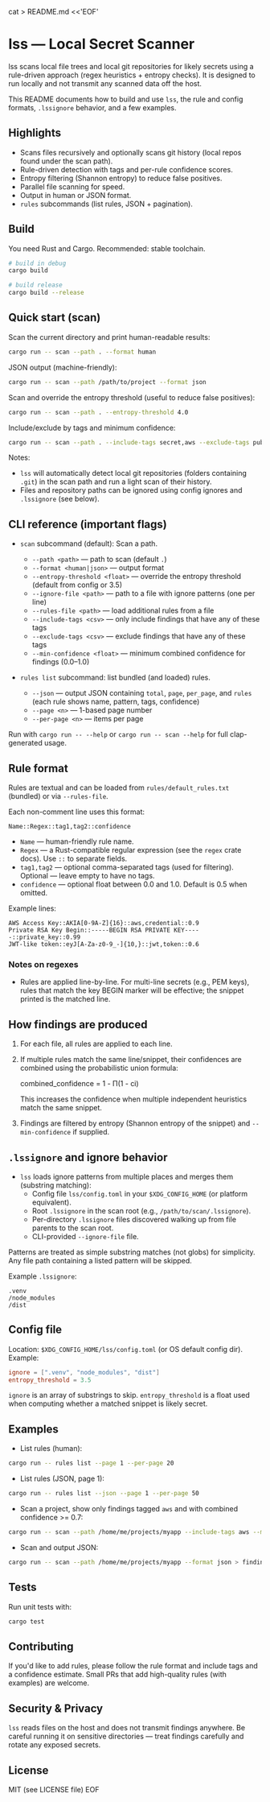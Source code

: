 cat > README.md <<'EOF'
# lss — Local Secret Scanner

lss scans local file trees and local git repositories for likely secrets using a rule-driven approach (regex heuristics + entropy checks). It is designed to run locally and not transmit any scanned data off the host.

This README documents how to build and use `lss`, the rule and config formats, `.lssignore` behavior, and a few examples.

## Highlights
- Scans files recursively and optionally scans git history (local repos found under the scan path).
- Rule-driven detection with tags and per-rule confidence scores.
- Entropy filtering (Shannon entropy) to reduce false positives.
- Parallel file scanning for speed.
- Output in human or JSON format.
- `rules` subcommands (list rules, JSON + pagination).

## Build

You need Rust and Cargo. Recommended: stable toolchain.

```bash
# build in debug
cargo build

# build release
cargo build --release
```

## Quick start (scan)

Scan the current directory and print human-readable results:

```bash
cargo run -- scan --path . --format human
```

JSON output (machine-friendly):

```bash
cargo run -- scan --path /path/to/project --format json
```

Scan and override the entropy threshold (useful to reduce false positives):

```bash
cargo run -- scan --path . --entropy-threshold 4.0
```

Include/exclude by tags and minimum confidence:

```bash
cargo run -- scan --path . --include-tags secret,aws --exclude-tags public --min-confidence 0.6
```

Notes:
- `lss` will automatically detect local git repositories (folders containing `.git`) in the scan path and run a light scan of their history.
- Files and repository paths can be ignored using config ignores and `.lssignore` (see below).

## CLI reference (important flags)

- `scan` subcommand (default): Scan a path.
  - `--path <path>` — path to scan (default `.`)
  - `--format <human|json>` — output format
  - `--entropy-threshold <float>` — override the entropy threshold (default from config or 3.5)
  - `--ignore-file <path>` — path to a file with ignore patterns (one per line)
  - `--rules-file <path>` — load additional rules from a file
  - `--include-tags <csv>` — only include findings that have any of these tags
  - `--exclude-tags <csv>` — exclude findings that have any of these tags
  - `--min-confidence <float>` — minimum combined confidence for findings (0.0–1.0)

- `rules list` subcommand: list bundled (and loaded) rules.
  - `--json` — output JSON containing `total`, `page`, `per_page`, and `rules` (each rule shows name, pattern, tags, confidence)
  - `--page <n>` — 1-based page number
  - `--per-page <n>` — items per page

Run with `cargo run -- --help` or `cargo run -- scan --help` for full clap-generated usage.

## Rule format

Rules are textual and can be loaded from `rules/default_rules.txt` (bundled) or via `--rules-file`.

Each non-comment line uses this format:

```
Name::Regex::tag1,tag2::confidence
```

- `Name` — human-friendly rule name.
- `Regex` — a Rust-compatible regular expression (see the `regex` crate docs). Use `::` to separate fields.
- `tag1,tag2` — optional comma-separated tags (used for filtering). Optional — leave empty to have no tags.
- `confidence` — optional float between 0.0 and 1.0. Default is 0.5 when omitted.

Example lines:

```
AWS Access Key::AKIA[0-9A-Z]{16}::aws,credential::0.9
Private RSA Key Begin::-----BEGIN RSA PRIVATE KEY-----::private_key::0.99
JWT-like token::eyJ[A-Za-z0-9_-]{10,}::jwt,token::0.6
```

### Notes on regexes
- Rules are applied line-by-line. For multi-line secrets (e.g., PEM keys), rules that match the key BEGIN marker will be effective; the snippet printed is the matched line.

## How findings are produced

1. For each file, all rules are applied to each line.
2. If multiple rules match the same line/snippet, their confidences are combined using the probabilistic union formula:

   combined_confidence = 1 - Π(1 - ci)

   This increases the confidence when multiple independent heuristics match the same snippet.
3. Findings are filtered by entropy (Shannon entropy of the snippet) and `--min-confidence` if supplied.

## `.lssignore` and ignore behavior

- `lss` loads ignore patterns from multiple places and merges them (substring matching):
  - Config file `lss/config.toml` in your `$XDG_CONFIG_HOME` (or platform equivalent).
  - Root `.lssignore` in the scan root (e.g., `/path/to/scan/.lssignore`).
  - Per-directory `.lssignore` files discovered walking up from file parents to the scan root.
  - CLI-provided `--ignore-file` file.

Patterns are treated as simple substring matches (not globs) for simplicity. Any file path containing a listed pattern will be skipped.

Example `.lssignore`:

```
.venv
/node_modules
/dist
```

## Config file

Location: `$XDG_CONFIG_HOME/lss/config.toml` (or OS default config dir). Example:

```toml
ignore = [".venv", "node_modules", "dist"]
entropy_threshold = 3.5
```

`ignore` is an array of substrings to skip. `entropy_threshold` is a float used when computing whether a matched snippet is likely secret.

## Examples

- List rules (human):

```bash
cargo run -- rules list --page 1 --per-page 20
```

- List rules (JSON, page 1):

```bash
cargo run -- rules list --json --page 1 --per-page 50
```

- Scan a project, show only findings tagged `aws` and with combined confidence >= 0.7:

```bash
cargo run -- scan --path /home/me/projects/myapp --include-tags aws --min-confidence 0.7 --format human
```

- Scan and output JSON:

```bash
cargo run -- scan --path /home/me/projects/myapp --format json > findings.json
```

## Tests

Run unit tests with:

```bash
cargo test
```

## Contributing

If you'd like to add rules, please follow the rule format and include tags and a confidence estimate. Small PRs that add high-quality rules (with examples) are welcome.

## Security & Privacy

`lss` reads files on the host and does not transmit findings anywhere. Be careful running it on sensitive directories — treat findings carefully and rotate any exposed secrets.

## License

MIT (see LICENSE file)
EOF
